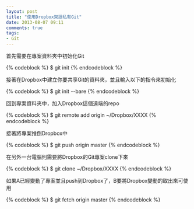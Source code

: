 ```yaml
---
layout: post
title: "使用Dropbox架設私有Git"
date: 2013-08-07 09:11
comments: true
tags: 
- Git
---
```


首先需要在專案資料夾中初始化Git

{% codeblock %}
$ git init
{% endcodeblock %}

接著在Dropbox中建立你要共享Git的資料夾，並且輸入以下的指令來初始化

{% codeblock %}
$ git init --bare
{% endcodeblock %}

回到專案資料夾中，加入Dropbox這個遠端的repo

{% codeblock %}
$ git remote add origin ~/Dropbox/XXXX
{% endcodeblock %}

接著將專案推倒Dropbox中

{% codeblock %}
$ git push origin master
{% endcodeblock %}

在另外一台電腦則需要將Dropbox的Git專案clone下來

{% codeblock %}
$ git clone ~/Dropbox/XXXX
{% endcodeblock %}

如果A已經變動了專案並且push到Dropbox了，B要將Dropbox變動的取出來可使用

{% codeblock %}
$ git fetch origin master
{% endcodeblock %}


